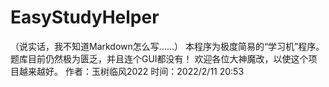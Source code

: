 # EasyStudyHelper
（说实话，我不知道Markdown怎么写……）
本程序为极度简易的“学习机”程序。
题库目前仍然极为匮乏，并且连个GUI都没有！
欢迎各位大神魔改，以使这个项目越来越好。
                                               作者：玉树临风2022
                                           时间：2022/2/11 20:53
